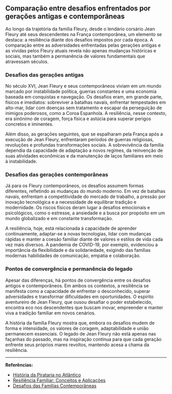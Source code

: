 ## Comparação entre desafios enfrentados por gerações antigas e contemporâneas

Ao longo da trajetória da família Fleury, desde o lendário corsário Jean Fleury até seus descendentes na França contemporânea, um elemento se destaca: a resiliência diante dos desafios impostos por cada época. A comparação entre as adversidades enfrentadas pelas gerações antigas e as vividas pelos Fleury atuais revela não apenas mudanças históricas e sociais, mas também a permanência de valores fundamentais que atravessam séculos.

### Desafios das gerações antigas

No século XVI, Jean Fleury e seus contemporâneos viviam em um mundo marcado por instabilidade política, guerras constantes e uma economia baseada em conquistas e navegação. Os desafios eram, em grande parte, físicos e imediatos: sobreviver a batalhas navais, enfrentar tempestades em alto-mar, lidar com doenças sem tratamento e escapar da perseguição de inimigos poderosos, como a Coroa Espanhola. A resiliência, nesse contexto, era sinônimo de coragem, força física e astúcia para superar perigos concretos e iminentes.

Além disso, as gerações seguintes, que se espalharam pela França após a execução de Jean Fleury, enfrentaram períodos de guerras religiosas, revoluções e profundas transformações sociais. A sobrevivência da família dependia da capacidade de adaptação a novos regimes, da reinvenção de suas atividades econômicas e da manutenção de laços familiares em meio à instabilidade.

### Desafios das gerações contemporâneas

Já para os Fleury contemporâneos, os desafios assumem formas diferentes, refletindo as mudanças do mundo moderno. Em vez de batalhas navais, enfrentam a competitividade do mercado de trabalho, a pressão por inovação tecnológica e a necessidade de equilibrar tradição e modernidade. Os riscos físicos deram lugar a desafios emocionais e psicológicos, como o estresse, a ansiedade e a busca por propósito em um mundo globalizado e em constante transformação.

A resiliência, hoje, está relacionada à capacidade de aprender continuamente, adaptar-se a novas tecnologias, lidar com mudanças rápidas e manter a coesão familiar diante de valores e estilos de vida cada vez mais diversos. A pandemia de COVID-19, por exemplo, evidenciou a importância da flexibilidade e da solidariedade, exigindo das famílias modernas habilidades de comunicação, empatia e colaboração.

### Pontos de convergência e permanência do legado

Apesar das diferenças, há pontos de convergência entre os desafios antigos e contemporâneos. Em ambos os contextos, a resiliência se manifesta como a capacidade de enfrentar o desconhecido, superar adversidades e transformar dificuldades em oportunidades. O espírito aventureiro de Jean Fleury, que ousou desafiar o poder estabelecido, encontra eco nos descendentes que buscam inovar, empreender e manter viva a tradição familiar em novos cenários.

A história da família Fleury mostra que, embora os desafios mudem de forma e intensidade, os valores de coragem, adaptabilidade e união permanecem essenciais. O legado de Jean Fleury não está apenas nas façanhas do passado, mas na inspiração contínua para que cada geração enfrente seus próprios mares revoltos, mantendo acesa a chama da resiliência.

---

**Referências:**
- [História da Pirataria no Atlântico](https://www.britannica.com/topic/piracy)
- [Resiliência Familiar: Conceitos e Aplicações](https://www.scielo.br/j/paideia/a/3Qw6k6k6k6k6k6k6k6k6k6k/?lang=pt)
- [Desafios das Famílias Contemporâneas](https://www.unicef.org/brazil/desafios-familias)